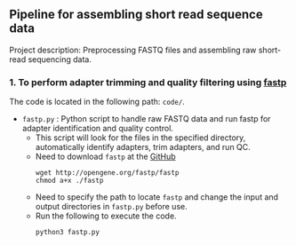 ## Pipeline for assembling short read sequence data
Project description: Preprocessing FASTQ files and assembling raw short-read sequencing data.

### 1. To perform adapter trimming and quality filtering using [fastp](https://doi.org/10.1093/bioinformatics/bty560)
The code is located in the following path: `code/`.
- `fastp.py` : Python script to handle raw FASTQ data and run fastp for adapter identification and quality control.
  - This script will look for the files in the specified directory, automatically identify adapters, trim adapters, and run QC.
  - Need to download `fastp` at the [GitHub](https://github.com/OpenGene/fastp)
    ```
    wget http://opengene.org/fastp/fastp
    chmod a+x ./fastp
    ```
  - Need to specify the path to locate `fastp` and change the input and output directories in `fastp.py` before use.
  - Run the following to execute the code.
    ```
    python3 fastp.py
    ```
